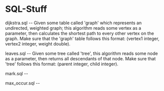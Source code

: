 SQL-Stuff
=========

dijkstra.sql  -- Given some table called 'graph' which represents an undirected, weighted graph; this algorithm reads 
                 some vertex as a parameter, then calculates the shortest path to every other vertex on the graph. Make 
                 sure that the 'graph' table follows this format: (vertex1 integer, vertex2 integer, weight double).

leaves.sql    -- Given some tree called 'tree', this algorithm reads some node as a parameter, then returns all 
                 descendants of that node.  Make sure that 'tree' follows this format: (parent integer, child integer).

mark.sql      --

max_occur.sql --
